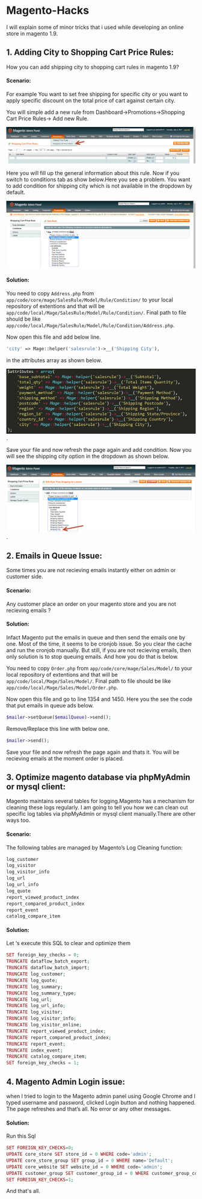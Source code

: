 # Magento-Hacks
I will explain some of minor tricks that i used while developing an online store in magento 1.9. 

## 1. Adding City to Shopping Cart Price Rules:
How you can add shipping city to shopping cart rules in magento 1.9?

#### Scenario:
For example You want to set free shipping for specific city or you want to apply specific discount on the total price of cart against certain city.

You will simple add a new rule from Dashboard->Promotions->Shopping Cart Price Rules-> Add new Rule.

![alt text](https://github.com/virtualforce/Magento-Hacks/blob/master/images/mage_admin_shopping_menu.png "Adding New Rule for Shopping cart")

Here you will fill up the general information about this rule. Now if you switch to conditions tab as show below.Here you see a problem. You want to add condition for shipping city which is not available in the dropdown by default.

![alt text](https://github.com/virtualforce/Magento-Hacks/blob/master/images/mage_admin_shoppiing_no_city.png "City is not listed dow by default")

#### Solution:
You need to copy `Address.php` from `app/code/core/mage/SalesRule/Model/Rule/Condition/` to your local repository of extentions and that will be `app/code/local/Mage/SalesRule/Model/Rule/Condition/`. Final path to file should be like `app/code/local/Mage/SalesRule/Model/Rule/Condition/Address.php`.

Now open this file and add below line.
```php
'city' => Mage::helper('salesrule')->__('Shipping City'),
```

in the attributes array as shown below.

![alt text](https://github.com/virtualforce/Magento-Hacks/blob/master/images/mage_admin-shopping_city_file.png "Add above line to attributes array").

Save your file and now refresh the page again and add condition. Now you will see the shipping city  option in the dropdown as shown below.

![alt text](https://github.com/virtualforce/Magento-Hacks/blob/master/images/mage_admin-shopping_city.png "City listed").

## 2. Emails in Queue Issue:

Some times you are not recieving emails instantly either on admin or customer side.

#### Scenario:
Any customer place an order on your magento store and you are not recieving emails ?

#### Solution:
Infact Magento put the emails in queue and then send the emails one by one. Most of the time, it seems to be cronjob issue. So you clear the cache and run the cronjob manually. But still, if you are not recieving emails, then only solution is to stop queuing emails. And how you do that is below.

You need to copy `Order.php` from `app/code/core/mage/Sales/Model/` to your local repository of extentions and that will be `app/code/local/Mage/Sales/Model/`. Final path to file should be like `app/code/local/Mage/Sales/Model/Order.php`.

Now open this file and go to line 1354 and 1450. Here you the see the code that put emails in queue ads below.

```php
$mailer->setQueue($emailQueue)->send();
```
Remove/Replace this line with below one.

```php
$mailer->send();
```

Save your file and now refresh the page again and thats it. You will be recieving emails at the moment order is placed.

## 3. Optimize magento database via phpMyAdmin or mysql client:

Magento maintains several tables for logging.Magento has a mechanism for cleaning these logs regularly. I am going to tell you how we can clean out specific log tables via phpMyAdmin or mysql client manually.There are other ways too.

#### Scenario:
The following tables are managed by Magento’s Log Cleaning function:

```php
log_customer
log_visitor
log_visitor_info
log_url
log_url_info
log_quote
report_viewed_product_index
report_compared_product_index
report_event
catalog_compare_item
```

#### Solution:
Let ‘s execute this SQL to clear and optimize them

```php
SET foreign_key_checks = 0;
TRUNCATE dataflow_batch_export;
TRUNCATE dataflow_batch_import;
TRUNCATE log_customer;
TRUNCATE log_quote;
TRUNCATE log_summary;
TRUNCATE log_summary_type;
TRUNCATE log_url;
TRUNCATE log_url_info;
TRUNCATE log_visitor;
TRUNCATE log_visitor_info;
TRUNCATE log_visitor_online;
TRUNCATE report_viewed_product_index;
TRUNCATE report_compared_product_index;
TRUNCATE report_event;
TRUNCATE index_event;
TRUNCATE catalog_compare_item;
SET foreign_key_checks = 1;
```

## 4. Magento Admin Login issue:
when I tried to login to the Magento admin panel using Google Chrome and I typed username and password, clicked Login button and nothing happened. The page refreshes and that’s all. No error or any other messages.

#### Solution:
Run this Sql

```php
SET FOREIGN_KEY_CHECKS=0;
UPDATE core_store SET store_id = 0 WHERE code='admin';
UPDATE core_store_group SET group_id = 0 WHERE name='Default';
UPDATE core_website SET website_id = 0 WHERE code='admin'; 
UPDATE customer_group SET customer_group_id = 0 WHERE customer_group_code='NOT LOGGED IN';
SET FOREIGN_KEY_CHECKS=1;
```

And that's all.